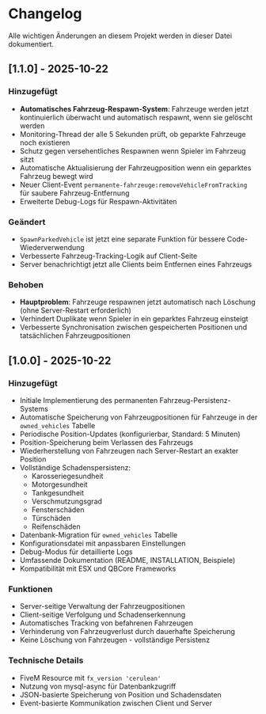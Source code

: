 # Changelog

Alle wichtigen Änderungen an diesem Projekt werden in dieser Datei dokumentiert.

## [1.1.0] - 2025-10-22

### Hinzugefügt
- **Automatisches Fahrzeug-Respawn-System**: Fahrzeuge werden jetzt kontinuierlich überwacht und automatisch respawnt, wenn sie gelöscht werden
- Monitoring-Thread der alle 5 Sekunden prüft, ob geparkte Fahrzeuge noch existieren
- Schutz gegen versehentliches Respawnen wenn Spieler im Fahrzeug sitzt
- Automatische Aktualisierung der Fahrzeugposition wenn ein geparktes Fahrzeug bewegt wird
- Neuer Client-Event `permanente-fahrzeuge:removeVehicleFromTracking` für saubere Fahrzeug-Entfernung
- Erweiterte Debug-Logs für Respawn-Aktivitäten

### Geändert
- `SpawnParkedVehicle` ist jetzt eine separate Funktion für bessere Code-Wiederverwendung
- Verbesserte Fahrzeug-Tracking-Logik auf Client-Seite
- Server benachrichtigt jetzt alle Clients beim Entfernen eines Fahrzeugs

### Behoben
- **Hauptproblem**: Fahrzeuge respawnen jetzt automatisch nach Löschung (ohne Server-Restart erforderlich)
- Verhindert Duplikate wenn Spieler in ein geparktes Fahrzeug einsteigt
- Verbesserte Synchronisation zwischen gespeicherten Positionen und tatsächlichen Fahrzeugpositionen

## [1.0.0] - 2025-10-22

### Hinzugefügt
- Initiale Implementierung des permanenten Fahrzeug-Persistenz-Systems
- Automatische Speicherung von Fahrzeugpositionen für Fahrzeuge in der `owned_vehicles` Tabelle
- Periodische Position-Updates (konfigurierbar, Standard: 5 Minuten)
- Position-Speicherung beim Verlassen des Fahrzeugs
- Wiederherstellung von Fahrzeugen nach Server-Restart an exakter Position
- Vollständige Schadenspersistenz:
  - Karosseriegesundheit
  - Motorgesundheit
  - Tankgesundheit
  - Verschmutzungsgrad
  - Fensterschäden
  - Türschäden
  - Reifenschäden
- Datenbank-Migration für `owned_vehicles` Tabelle
- Konfigurationsdatei mit anpassbaren Einstellungen
- Debug-Modus für detaillierte Logs
- Umfassende Dokumentation (README, INSTALLATION, Beispiele)
- Kompatibilität mit ESX und QBCore Frameworks

### Funktionen
- Server-seitige Verwaltung der Fahrzeugpositionen
- Client-seitige Verfolgung und Schadenserkennung
- Automatisches Tracking von befahrenen Fahrzeugen
- Verhinderung von Fahrzeugverlust durch dauerhafte Speicherung
- Keine Löschung von Fahrzeugen - vollständige Persistenz

### Technische Details
- FiveM Resource mit `fx_version 'cerulean'`
- Nutzung von mysql-async für Datenbankzugriff
- JSON-basierte Speicherung von Position und Schadensdaten
- Event-basierte Kommunikation zwischen Client und Server
